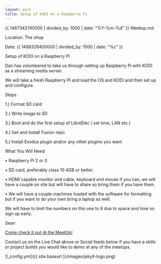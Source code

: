```yaml
---
layout: post
title: Setup of KODI on a Raspberry Pi
---
```


{{ 1487342745000 | divided_by: 1000 | date: "%Y-%m-%d" }}-Meetup.md

Location: The shop

Date: {{ 1488326400000 | divided_by: 1000 | date: "%c" }}


Setup of KODI on a Raspberry Pi

Dan has volunteered to take us through setting up Raspberry Pi with KODI as a streaming media server.

We will take a fresh Raspberry Pi and load the OS and KODI and then set up and configure.

Steps

1.) Format SD card

2.) Write image to SD

3.) Boot and do the first setup of LibreElec ( set time, LAN etc.)

4.) Get and install Fusion repo

5.) Install Exodus plugin and/or any other plugins you want

What You Will Need

• Raspberry Pi 2 or 3

• SD card, preferably class 10 4GB or better.

• HDMI capable monitor and cable, keyboard and mouse if you can, we will have a couple on site but will have to share so bring them if you have them.

• We will have a couple machines loaded with the software for formatting but if you want to do your own bring a laptop as well.

We will have to limit the numbers on this one to 8 due to space and time so sign up early.

Sean
 
[Come check it out @ the MeetUp!](https://www.meetup.com/londonmakerscommunity/events/237783629/)
 
Contact us on the Live Chat above or Social feeds below if you have a skills or project builds you would like to demo at any of the meetups.
 

![_config.yml]({{ site.baseurl }}/images/jekyll-logo.png)
